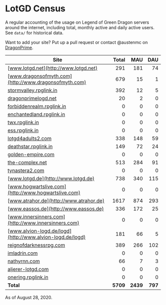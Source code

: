 # LotGD Census
A regular accounting of the usage on Legend of Green Dragon servers around the internet, including total, monthly active and daily active users. See `data/` for historical data.

Want to add your site? Put up a pull request or contact @austenmc on [DragonPrime](http://dragonprime.net).


Site | Total | MAU | DAU
--- | ---:| ---:| ---:
[www.lotgd.net](http://www.lotgd.net)|291|181|74
[www.dragonsofmyth.com](http://www.dragonsofmyth.com)|679|15|1
[stormvalley.rpglink.in](http://stormvalley.rpglink.in)|392|12|5
[dragonprimelogd.net](http://dragonprimelogd.net)|20|2|0
[forbiddenrealm.rpglink.in](http://forbiddenrealm.rpglink.in)|0|0|0
[enchantedland.rpglink.in](http://enchantedland.rpglink.in)|0|0|0
[twx.rpglink.in](http://twx.rpglink.in)|0|0|0
[ess.rpglink.in](http://ess.rpglink.in)|0|0|0
[lotgd4adults2.com](http://lotgd4adults2.com)|338|148|59
[deathstar.rpglink.in](http://deathstar.rpglink.in)|149|72|24
[golden-empire.com](http://golden-empire.com)|0|0|0
[the-complex.net](http://the-complex.net)|513|284|91
[tynastera2.com](http://tynastera2.com)|0|0|0
[www.lotgd.de](http://www.lotgd.de)|738|340|115
[www.hogwartslive.com](http://www.hogwartslive.com)|0|0|0
[www.atrahor.de](http://www.atrahor.de)|1617|874|293
[www.eassos.de](http://www.eassos.de)|336|172|25
[www.innersinners.com](http://www.innersinners.com)|0|0|0
[www.alvion-logd.de/logd](http://www.alvion-logd.de/logd)|181|66|5
[reignofdarknessrpg.com](http://reignofdarknessrpg.com)|389|266|102
[imladrin.com](http://imladrin.com)|0|0|0
[nathyrnn.com](http://nathyrnn.com)|66|7|3
[aljerer-lotgd.com](http://aljerer-lotgd.com)|0|0|0
[onering.rpglink.in](http://onering.rpglink.in)|0|0|0
**Total**|**5709**|**2439**|**797**

As of August 28, 2020.
